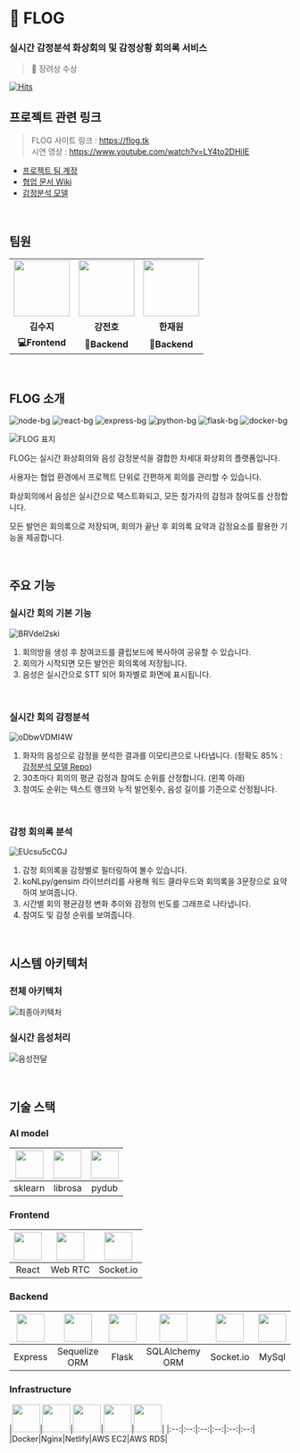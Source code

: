# 🔮 FLOG

### 실시간 감정분석 화상회의 및 감정상황 회의록 서비스
> 🥉 장려상 수상

[![Hits](https://hits.seeyoufarm.com/api/count/incr/badge.svg?url=https%3A%2F%2Fgithub.com%2FBrave-Cookie%2FFLOG&count_bg=%23CBC5FF&title_bg=%239172F6&icon=ello.svg&icon_color=%23E7E7E7&title=FLOG&edge_flat=false)](https://hits.seeyoufarm.com)

## 프로젝트 관련 링크
> FLOG 사이트 링크 : https://flog.tk   
> 시연 영상 : https://www.youtube.com/watch?v=LY4to2DHiIE

- [프로젝트 팀 계정](https://github.com/Brave-Cookie)
- [협업 문서 Wiki](https://github.com/Brave-Cookie/Wiki)
- [감정분석 모델](https://github.com/Brave-Cookie/Emotion-recognition)

<br>

## 팀원

<table>
  <tr>
    <td align="center"><a href="https://github.com/jerimo"><img src="https://avatars.githubusercontent.com/u/48341341?v=4" width="100px" /></a></td>
    <td align="center"><a href="https://github.com/jeonbar2"><img src="https://avatars.githubusercontent.com/u/76610357?v=4" width="100px" /></a></td>
    <td align="center"><a href="https://github.com/hanjo8813"><img src="https://avatars.githubusercontent.com/u/71180414?v=4" width="100px" /></a></td>
  </tr>
  <tr>
    <td align="center"><b>김수지</b></td>
    <td align="center"><b>강전호</b></td>
    <td align="center"><b>한재원</b></td>
  </tr>
  <tr>
    <td align="center"><b>💻Frontend</b></td>
    <td align="center"><b>🔨Backend</b></td>
    <td align="center"><b>🔧Backend</b></td>
  </tr>
</table>

<br>

## FLOG 소개

![node-bg](https://img.shields.io/badge/Nodejs-v14.16.1-yellowgreen?logo=node.js)
![react-bg](https://img.shields.io/badge/React-v17.0.2-1cf?logo=react)
![express-bg](https://img.shields.io/badge/Express-v4.16.1-yellow?logo=Express)
![python-bg](https://img.shields.io/badge/Python-v3.9-blue?logo=Python)
![flask-bg](https://img.shields.io/badge/Flask-v1.1.2-lightgray?logo=Flask)
![docker-bg](https://img.shields.io/badge/Docker-v20.10.6-3cf?logo=Docker)

![FLOG 표지](https://user-images.githubusercontent.com/71180414/122667016-8becbe00-d1eb-11eb-99c7-dda557b310fa.png)

FLOG는 실시간 화상회의와 음성 감정분석을 결합한 차세대 화상회의 플랫폼입니다.

사용자는 협업 환경에서 프로젝트 단위로 간편하게 회의를 관리할 수 있습니다.

화상회의에서 음성은 실시간으로 텍스트화되고, 모든 참가자의 감정과 참여도를 산정합니다.

모든 발언은 회의록으로 저장되며, 회의가 끝난 후 회의록 요약과 감정요소를 활용한 기능을 제공합니다.

<br>


## 주요 기능

### 실시간 회의 기본 기능

![BRVdel2ski](https://user-images.githubusercontent.com/71180414/123557220-a665ff00-d7ca-11eb-9e86-51b56843ba71.gif)

1. 회의방을 생성 후 참여코드를 클립보드에 복사하여 공유할 수 있습니다.
2. 회의가 시작되면 모든 발언은 회의록에 저장됩니다.
3. 음성은 실시간으로 STT 되어 화자별로 화면에 표시됩니다.

<br>

### 실시간 회의 감정분석 

![oDbwVDMI4W](https://user-images.githubusercontent.com/71180414/123557562-7cadd780-d7cc-11eb-8af2-531e7180cd9d.gif)

1. 화자의 음성으로 감정을 분석한 결과를 이모티콘으로 나타냅니다. (정확도 85% : [감정분석 모델 Repo](https://github.com/Brave-Cookie/Emotion-recognition))
2. 30초마다 회의의 평균 감정과 참여도 순위를 산정합니다. (왼쪽 아래)
3. 참여도 순위는 텍스트 랭크와 누적 발언횟수, 음성 길이를 기준으로 산정됩니다.

<br>

### 감정 회의록 분석

![EUcsu5cCGJ](https://user-images.githubusercontent.com/71180414/123556787-30f92f00-d7c8-11eb-9dfc-0903215f5494.gif)

1. 감정 회의록을 감정별로 필터링하여 볼수 있습니다.
2. koNLpy/gensim 라이브러리를 사용해 워드 클라우드와 회의록을 3문장으로 요약하여 보여줍니다.
3. 시간별 회의 평균감정 변화 추이와 감정의 빈도를 그래프로 나타냅니다.
4. 참여도 및 감정 순위를 보여줍니다.

<br>

## 시스템 아키텍처

### 전체 아키텍처

![최종아키텍처](https://user-images.githubusercontent.com/71180414/120897349-a1e17700-c660-11eb-864e-e3d86c714734.png)

### 실시간 음성처리

![음성전달](https://user-images.githubusercontent.com/71180414/123558249-365a7780-d7d0-11eb-815f-fd9926351c31.png)

<br>

## 기술 스택

### AI model

|<img width=50 src='https://user-images.githubusercontent.com/71180414/123558541-c1883d00-d7d1-11eb-93da-fc958d9dd4ee.png' />|<img width=50 src='https://user-images.githubusercontent.com/71180414/123558520-a7e6f580-d7d1-11eb-9e6e-a07fc85820e4.png' />|<img width=50 src='https://user-images.githubusercontent.com/71180414/123558553-d06eef80-d7d1-11eb-8a0e-59848072e879.png' />|
|:--:|:--:|:--:|
|sklearn|librosa|pydub|


### Frontend

|<img width=50 src='https://user-images.githubusercontent.com/71180414/123558580-fe543400-d7d1-11eb-8d64-468f5ed59150.png' />|<img width=50 src='https://user-images.githubusercontent.com/71180414/123558719-b97ccd00-d7d2-11eb-9349-ec8e85356450.png' />|<img width=50 src='https://user-images.githubusercontent.com/71180414/123558722-bd105400-d7d2-11eb-8241-1813e793cd75.png' />|
|:--:|:--:|:--:|
|React|Web RTC|Socket.io|

### Backend

|<img width=50 src='https://user-images.githubusercontent.com/71180414/123558788-14162900-d7d3-11eb-8ae8-dfe43184f827.png' />|<img width=50 src='https://noticon-static.tammolo.com/dgggcrkxq/image/upload/v1597622693/noticon/m9x6mei2mo39iesqulm9.png' />|<img width=50 src='https://noticon-static.tammolo.com/dgggcrkxq/image/upload/v1566919737/noticon/gjxns0py6vnakzyu3msu.png' />|<img width=50 src='https://user-images.githubusercontent.com/71180414/123558861-838c1880-d7d3-11eb-859a-73008f10bbe4.png' />|<img width=50 src='https://user-images.githubusercontent.com/71180414/123558722-bd105400-d7d2-11eb-8241-1813e793cd75.png' />|<img width=50 src='https://noticon-static.tammolo.com/dgggcrkxq/image/upload/v1603423163/noticon/az0cvs28lm7gxoowlsva.png' />|
|:--:|:--:|:--:|:--:|:--:|:--:|
|Express|Sequelize ORM|Flask|SQLAlchemy ORM|Socket.io|MySql|

### Infrastructure

|<img width=50 src='https://noticon-static.tammolo.com/dgggcrkxq/image/upload/v1566913282/noticon/xyzfawahazvkwiyje7it.png' />|<img width=50 src='https://noticon-static.tammolo.com/dgggcrkxq/image/upload/v1566798146/noticon/lku5cppzh8r7awwsmmko.png' />|<img width=50 src='https://noticon-static.tammolo.com/dgggcrkxq/image/upload/v1566914346/noticon/eaj5maxvh8jwaviozt5p.png' />|<img width=50 src='https://noticon-static.tammolo.com/dgggcrkxq/image/upload/v1566914173/noticon/kos1xkevxtr81zgwvyoe.svg' />|<img width=50 src='https://noticon-static.tammolo.com/dgggcrkxq/image/upload/v1570176339/noticon/izlj41f9z1jt6ykiwsyl.png' />|
|:--:|:--:|:--:|:--:|:--:|:--:|
|Docker|Nginx|Netlify|AWS EC2|AWS RDS|

